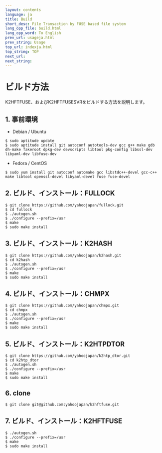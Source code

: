 ```yaml
---
layout: contents
language: ja
title: Build
short_desc: File Transaction by FUSE based file system
lang_opp_file: build.html
lang_opp_word: To English
prev_url: usageja.html
prev_string: Usage
top_url: indexja.html
top_string: TOP
next_url: 
next_string: 
---
```


# ビルド方法
K2HFTFUSE、およびK2HFTFUSESVRをビルドする方法を説明します。

## 1. 事前環境
- Debian / Ubuntu  
```
$ sudo aptitude update
$ sudo aptitude install git autoconf autotools-dev gcc g++ make gdb dh-make fakeroot dpkg-dev devscripts libtool pkg-config libssl-dev libyaml-dev libfuse-dev
```

- Fedora / CentOS  
```
$ sudo yum install git autoconf automake gcc libstdc++-devel gcc-c++ make libtool openssl-devel libyaml-devel fuse fuse-devel
```

## 2. ビルド、インストール：FULLOCK
```
$ git clone https://github.com/yahoojapan/fullock.git
$ cd fullock
$ ./autogen.sh
$ ./configure --prefix=/usr
$ make
$ sudo make install
```

## 3. ビルド、インストール：K2HASH
```
$ git clone https://github.com/yahoojapan/k2hash.git
$ cd k2hash
$ ./autogen.sh
$ ./configure --prefix=/usr
$ make
$ sudo make install
```

## 4. ビルド、インストール：CHMPX
```
$ git clone https://github.com/yahoojapan/chmpx.git
$ cd chmpx
$ ./autogen.sh
$ ./configure --prefix=/usr
$ make
$ sudo make install
```

## 5. ビルド、インストール：K2HTPDTOR
```
$ git clone https://github.com/yahoojapan/k2htp_dtor.git
$ cd k2htp_dtor
$ ./autogen.sh
$ ./configure --prefix=/usr
$ make
$ sudo make install
```

## 6. clone
```
$ git clone git@github.com:yahoojapan/k2hftfuse.git
```

## 7. ビルド、インストール：K2HFTFUSE
```
$ ./autogen.sh
$ ./configure --prefix=/usr
$ make
$ sudo make install
```
